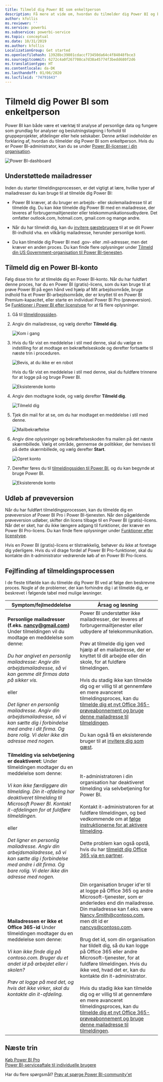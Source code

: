 ```yaml
---
title: Tilmeld dig Power BI som enkeltperson
description: Få mere at vide om, hvordan du tilmelder dig Power BI og begynder at bruge det til at analysere data og til dine visualiseringsbehov.
author: kfollis
ms.reviewer: ''
ms.service: powerbi
ms.subservice: powerbi-service
ms.topic: conceptual
ms.date: 10/31/2019
ms.author: kfollis
LocalizationGroup: Get started
ms.openlocfilehash: 13928bc39801cdaccf73450da64c4f84048fbce3
ms.sourcegitcommit: 6272c4a0f267708ca7d38a45774f3bedd680f2d6
ms.translationtype: HT
ms.contentlocale: da-DK
ms.lasthandoff: 01/06/2020
ms.locfileid: "74791643"
---
```

# <a name="sign-up-for-power-bi-as-an-individual"></a>Tilmeld dig Power BI som enkeltperson

Power BI kan både være et værktøj til analyse af personlige data og fungere som grundlag for analyser og beslutningstagning i forhold til gruppeprojekter, afdelinger eller hele selskaber. Denne artikel indeholder en forklaring af, hvordan du tilmelder dig Power BI som enkeltperson. Hvis du er Power BI-administrator, kan du se under [Power BI-licenser i din organisation](service-admin-licensing-organization.md).

![Power BI-dashboard](media/service-self-service-signup-for-power-bi/dashboard.png)

## <a name="supported-email-addresses"></a>Understøttede mailadresser

Inden du starter tilmeldingsprocessen, er det vigtigt at lære, hvilke typer af mailadresser du kan bruge til at tilmelde dig Power BI:

* Power BI kræver, at du bruger en arbejds- eller skolemailadresse til at tilmelde dig. Du kan ikke tilmelde dig Power BI med en mailadresse, der leveres af forbrugermailtjenester eller telekommunikationsudbydere. Det omfatter outlook.com, hotmail.com, gmail.com og mange andre.

* Når du har tilmeldt dig, kan du [invitere gæstebrugere](https://docs.microsoft.com/azure/active-directory/active-directory-b2b-what-is-azure-ad-b2b) til at se dit Power BI-indhold vha. en vilkårlig mailadresse, herunder personlige konti.

* Du kan tilmelde dig Power BI med .gov- eller .mil-adresser, men det kræver en anden proces. Du kan finde flere oplysninger under [Tilmeld din US Government-organisation til Power BI-tjenesten](service-govus-signup.md).

## <a name="sign-up-for-a-power-bi-account"></a>Tilmeld dig en Power BI-konto

Følg disse trin for at tilmelde dig en Power BI-konto. Når du har fuldført denne proces, har du en Power BI (gratis)-licens, som du kan bruge til at prøve Power BI på egen hånd ved hjælp af Mit arbejdsområde, bruge indhold fra et Power BI-arbejdsområde, der er knyttet til en Power BI Premium-kapacitet, eller starte en individuel Power BI Pro (prøveversion). Se [Funktioner i Power BI efter licenstype](service-features-license-type.md) for at få flere oplysninger. 

1. Gå til [tilmeldingssiden](https://signup.microsoft.com/signup?sku=a403ebcc-fae0-4ca2-8c8c-7a907fd6c235).

1. Angiv din mailadresse, og vælg derefter **Tilmeld dig**.

    ![Kom i gang](media/service-self-service-signup-for-power-bi/get-started.png)

1. Hvis du får vist en meddelelse i stil med denne, skal du vælge en indstilling for at modtage en bekræftelseskode og derefter fortsætte til næste trin i proceduren.

    ![Bevis, at du ikke er en robot](media/service-self-service-signup-for-power-bi/prove-robot.png)

    Hvis du får vist en meddelelse i stil med denne, skal du fuldføre trinnene for at logge på og bruge Power BI.

    ![Eksisterende konto](media/service-self-service-signup-for-power-bi/existing-account.png)

1. Angiv den modtagne kode, og vælg derefter **Tilmeld dig**.

    ![Tilmeld dig](media/service-self-service-signup-for-power-bi/sign-up.png)

1. Tjek din mail for at se, om du har modtaget en meddelelse i stil med denne.

    ![Mailbekræftelse](media/service-self-service-signup-for-power-bi/email-verification.png)

1. Angiv dine oplysninger og bekræftelseskoden fra mailen på det næste skærmbillede. Vælg et område, gennemse de politikker, der henvises til på dette skærmbillede, og vælg derefter **Start**.

    ![Opret konto](media/service-self-service-signup-for-power-bi/create-account.png)

1. Derefter føres du til [tilmeldingssiden til Power BI](https://powerbi.microsoft.com/landing/signin/), og du kan begynde at bruge Power BI.

    ![Eksisterende konto](media/service-self-service-signup-for-power-bi/welcome-screen.png)

## <a name="trial-expiration"></a>Udløb af prøveversion

Når du har fuldført tilmeldingsprocessen, kan du tilmelde dig en prøveversion af Power BI Pro i Power BI-tjenesten. Når den pågældende prøveversion udløber, skifter din licens tilbage til en Power BI (gratis)-licens. Når det er sket, har du ikke længere adgang til funktioner, der kræver en Power BI Pro-licens. Du kan finde flere oplysninger under [Funktioner efter licenstype](service-features-license-type.md).

Hvis en Power BI (gratis)-licens er tilstrækkelig, behøver du ikke at foretage dig yderligere. Hvis du vil drage fordel af Power BI Pro-funktioner, skal du kontakte din it-administrator vedrørende køb af en Power BI Pro-licens.

## <a name="troubleshooting-the-sign-up-process"></a>Fejlfinding af tilmeldingsprocessen

I de fleste tilfælde kan du tilmelde dig Power BI ved at følge den beskrevne proces. Nogle af de problemer, der kan forhindre dig i at tilmelde dig, er beskrevet i følgende tabel med mulige løsninger.

| Symptom/fejlmeddelelse | Årsag og løsning |
| ----------------------- | -------------------- |
| <strong>Personlige mailadresser (f.eks. nancy@gmail.com)</strong> Under tilmeldingen vil du modtage en meddelelse som denne: <br /><br /> *Du har angivet en personlig mailadresse: Angiv din arbejdsmailadresse, så vi kan gemme dit firmas data på sikker vis.* <br /><br /> eller <br /><br /> *Det ligner en personlig mailadresse. Angiv din arbejdsmailadresse, så vi kan sætte dig i forbindelse med andre i dit firma. Og bare rolig. Vi deler ikke din adresse med nogen.* | Power BI understøtter ikke mailadresser, der leveres af forbrugermailtjenester eller udbydere af telekommunikation. <br /><br /> Prøv at tilmelde dig igen ved hjælp af en mailadresse, der er knyttet til dit arbejde eller din skole, for at fuldføre tilmeldingen. <br /><br /> Hvis du stadig ikke kan tilmelde dig og er villig til at gennemføre en mere avanceret tilmeldingsproces, kan du [tilmelde dig et nyt Office 365-prøveabonnement og bruge denne mailadresse til tilmeldingen](service-admin-signing-up-for-power-bi-with-a-new-office-365-trial.md). <br /><br /> Du kan også få en eksisterende bruger til at [invitere dig som gæst](service-admin-azure-ad-b2b.md). |
| **Tilmelding via selvbetjening er deaktiveret**: Under tilmeldingen modtager du en meddelelse som denne: <br /><br /> *Vi kan ikke færdiggøre din tilmelding. Din it-afdeling har deaktiveret tilmelding til Microsoft Power BI. Kontakt it-afdelingen for at fuldføre tilmeldingen.* <br /><br /> eller <br /><br /> *Det ligner en personlig mailadresse. Angiv din arbejdsmailadresse, så vi kan sætte dig i forbindelse med andre i dit firma. Og bare rolig. Vi deler ikke din adresse med nogen.* | It-administratoren i din organisation har deaktiveret tilmelding via selvbetjening for Power BI. <br /><br /> Kontakt it-administratoren for at fuldføre tilmeldingen, og bed vedkommende om at [følge instruktionerne for at aktivere tilmelding](service-admin-licensing-organization.md#enable-or-disable-individual-user-sign-up-in-azure-active-directory). <br/><br/> Dette problem kan også opstå, hvis du har [tilmeldt dig Office 365 via en partner](service-admin-syndication-partner.md). |
| **Mailadressen er ikke et Office 365-id** Under tilmeldingen modtager du en meddelelse som denne: <br /><br /> *Vi kan ikke finde dig på contoso.com.  Bruger du et andet id på arbejdet eller i skolen? <br /><br />Prøv at logge på med det, og hvis det ikke virker, skal du kontakte din it-afdeling.* | Din organisation bruger id'er til at logge på Office 365 og andre Microsoft-tjenester, som er anderledes end din mailadresse.  Din mailadresse kan f.eks. være Nancy.Smith@contoso.com, men dit id er nancys@contoso.com. <br /><br /> Brug det id, som din organisation har tildelt dig, så du kan logge på Office 365 eller andre Microsoft-tjenester, for at fuldføre tilmeldingen.  Hvis du ikke ved, hvad det er, kan du kontakte din it-administrator. <br /><br /> Hvis du stadig ikke kan tilmelde dig og er villig til at gennemføre en mere avanceret tilmeldingsproces, kan du [tilmelde dig et nyt Office 365-prøveabonnement og bruge denne mailadresse til tilmeldingen](service-admin-signing-up-for-power-bi-with-a-new-office-365-trial.md). |

## <a name="next-steps"></a>Næste trin

[Køb Power BI Pro](service-admin-purchasing-power-bi-pro.md)  
[Power BI-serviceaftale til individuelle brugere](https://powerbi.microsoft.com/terms-of-service/)  

Har du flere spørgsmål? [Prøv at spørge Power BI-community'et](https://community.powerbi.com/)
